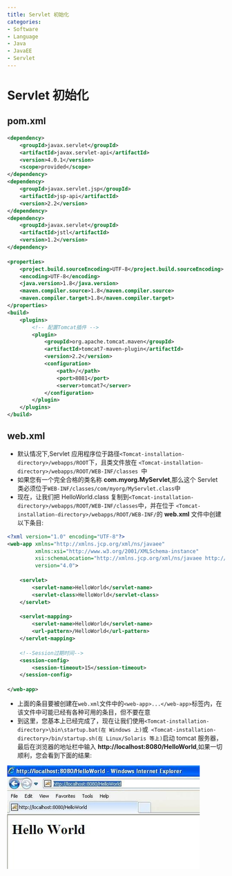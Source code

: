 ```yaml
---
title: Servlet 初始化
categories:
- Software
- Language
- Java
- JavaEE
- Servlet
---
```

# Servlet 初始化

## pom.xml

```xml
<dependency>
    <groupId>javax.servlet</groupId>
    <artifactId>javax.servlet-api</artifactId>
    <version>4.0.1</version>
    <scope>provided</scope>
</dependency>
<dependency>
    <groupId>javax.servlet.jsp</groupId>
    <artifactId>jsp-api</artifactId>
    <version>2.2</version>
</dependency>
<dependency>
    <groupId>javax.servlet</groupId>
    <artifactId>jstl</artifactId>
    <version>1.2</version>
</dependency>

<properties>
    <project.build.sourceEncoding>UTF-8</project.build.sourceEncoding>
    <encoding>UTF-8</encoding>
    <java.version>1.8</java.version>
    <maven.compiler.source>1.8</maven.compiler.source>
    <maven.compiler.target>1.8</maven.compiler.target>
</properties>
<build>
    <plugins>
        <!-- 配置Tomcat插件 -->
        <plugin>
            <groupId>org.apache.tomcat.maven</groupId>
            <artifactId>tomcat7-maven-plugin</artifactId>
            <version>2.2</version>
            <configuration>
                <path>/</path>
                <port>8081</port>
                <server>tomcat7</server>
            </configuration>
        </plugin>
    </plugins>
</build>
```

## web.xml

- 默认情况下,Servlet 应用程序位于路径` <Tomcat-installation-directory>/webapps/ROOT `下，且类文件放在 `<Tomcat-installation-directory>/webapps/ROOT/WEB-INF/classes `中
- 如果您有一个完全合格的类名称 **com.myorg.MyServlet**,那么这个 Servlet 类必须位于`WEB-INF/classes/com/myorg/MyServlet.class`中
- 现在，让我们把 HelloWorld.class 复制到`<Tomcat-installation-directory>/webapps/ROOT/WEB-INF/classes`中，并在位于 `<Tomcat-installation-directory>/webapps/ROOT/WEB-INF/`的 **web.xml** 文件中创建以下条目:

```xml
<?xml version="1.0" encoding="UTF-8"?>
<web-app xmlns="http://xmlns.jcp.org/xml/ns/javaee"
         xmlns:xsi="http://www.w3.org/2001/XMLSchema-instance"
         xsi:schemaLocation="http://xmlns.jcp.org/xml/ns/javaee http://xmlns.jcp.org/xml/ns/javaee/web-app_4_0.xsd"
         version="4.0">

    <servlet>
        <servlet-name>HelloWorld</servlet-name>
        <servlet-class>HelloWorld</servlet-class>
    </servlet>

    <servlet-mapping>
        <servlet-name>HelloWorld</servlet-name>
        <url-pattern>/HelloWorld</url-pattern>
    </servlet-mapping>

    <!--Session过期时间-->
    <session-config>
        <session-timeout>15</session-timeout>
    </session-config>

</web-app>
```

- 上面的条目要被创建在`web.xml`文件中的`<web-app>...</web-app>`标签内，在该文件中可能已经有各种可用的条目，但不要在意
- 到这里，您基本上已经完成了，现在让我们使用`<Tomcat-installation-directory>\bin\startup.bat(在 Windows 上)`或` <Tomcat-installation-directory>/bin/startup.sh(在 Linux/Solaris 等上)`启动 tomcat 服务器，最后在浏览器的地址栏中输入 **http://localhost:8080/HelloWorld**,如果一切顺利，您会看到下面的结果:

![](https://raw.githubusercontent.com/LuShan123888/Files/main/Pictures/2020-12-10-2020-11-15-servlet-example-5017053.jpg)
